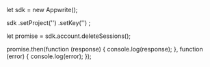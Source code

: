 let sdk = new Appwrite();

sdk
    .setProject('')
    .setKey('')
;

let promise = sdk.account.deleteSessions();

promise.then(function (response) {
    console.log(response);
}, function (error) {
    console.log(error);
});